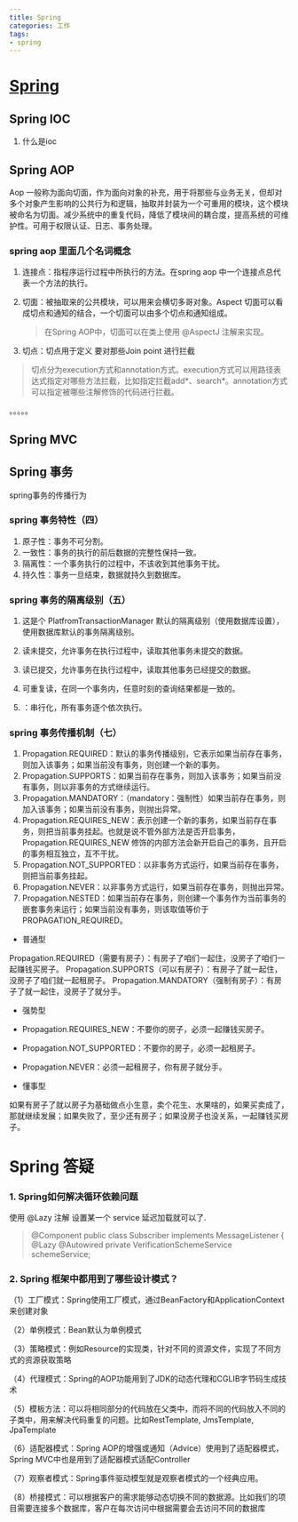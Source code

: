 ```yaml
---
title: Spring
categories: 工作
tags: 
- spring
---
```



# [Spring](https://blog.csdn.net/a745233700/article/details/80959716/) 

## Spring IOC 

1. 什么是ioc 





## Spring AOP

Aop 一般称为面向切面，作为面向对象的补充，用于将那些与业务无关，但却对多个对象产生影响的公共行为和逻辑，抽取并封装为一个可重用的模块，这个模块被命名为切面。减少系统中的重复代码，降低了模块间的耦合度，提高系统的可维护性。可用于权限认证、日志、事务处理。

### spring aop 里面几个名词概念

1. 连接点：指程序运行过程中所执行的方法。在spring aop 中一个连接点总代表一个方法的执行。

2. 切面：被抽取来的公共模块，可以用来会横切多哥对象。Aspect 切面可以看成切点和通知的结合，一个切面可以由多个切点和通知组成。

   > 在Spring AOP中，切面可以在类上使用 @AspectJ 注解来实现。

3. 切点：切点用于定义  要对那些Join point 进行拦截

> 切点分为execution方式和annotation方式。execution方式可以用路径表达式指定对哪些方法拦截，比如指定拦截add*、search*。annotation方式可以指定被哪些注解修饰的代码进行拦截。

。。。。。





## Spring MVC



## Spring 事务

spring事务的传播行为 

### spring 事务特性（四）

1. 原子性：事务不可分割。
2. 一致性：事务的执行的前后数据的完整性保持一致。
3. 隔离性：一个事务执行的过程中，不该收到其他事务干扰。
4. 持久性：事务一旦结束，数据就持久到数据库。

### spring 事务的隔离级别（五）

1. 这是个 PlatfromTransactionManager 默认的隔离级别（使用数据库设置），使用数据库默认的事务隔离级别。

2. 读未提交，允许事务在执行过程中，读取其他事务未提交的数据。

3. 读已提交，允许事务在执行过程中，读取其他事务已经提交的数据。

4. 可重复读，在同一个事务内，任意时刻的查询结果都是一致的。

5. ：串行化，所有事务逐个依次执行。

### spring 事务传播机制（七）

1. Propagation.REQUIRED：默认的事务传播级别，它表示如果当前存在事务，则加入该事务；如果当前没有事务，则创建一个新的事务。
2. Propagation.SUPPORTS：如果当前存在事务，则加入该事务；如果当前没有事务，则以非事务的方式继续运行。
3. Propagation.MANDATORY：（mandatory：强制性）如果当前存在事务，则加入该事务；如果当前没有事务，则抛出异常。
4. Propagation.REQUIRES_NEW：表示创建一个新的事务，如果当前存在事务，则把当前事务挂起。也就是说不管外部方法是否开启事务，Propagation.REQUIRES_NEW 修饰的内部方法会新开启自己的事务，且开启的事务相互独立，互不干扰。
5. Propagation.NOT_SUPPORTED：以非事务方式运行，如果当前存在事务，则把当前事务挂起。
6. Propagation.NEVER：以非事务方式运行，如果当前存在事务，则抛出异常。
7. Propagation.NESTED：如果当前存在事务，则创建一个事务作为当前事务的嵌套事务来运行；如果当前没有事务，则该取值等价于 PROPAGATION_REQUIRED。

- 普通型

Propagation.REQUIRED（需要有房子）：有房子了咱们一起住，没房子了咱们一起赚钱买房子。
Propagation.SUPPORTS（可以有房子）：有房子了就一起住，没房子了咱们就一起租房子。
Propagation.MANDATORY（强制有房子）：有房子了就一起住，没房子了就分手。

* 强势型

- Propagation.REQUIRES_NEW：不要你的房子，必须一起赚钱买房子。
- Propagation.NOT_SUPPORTED：不要你的房子，必须一起租房子。
- Propagation.NEVER：必须一起租房子，你有房子就分手。

- 懂事型

如果有房子了就以房子为基础做点小生意，卖个花生、水果啥的，如果买卖成了，那就继续发展；如果失败了，至少还有房子；如果没房子也没关系，一起赚钱买房子。

# Spring 答疑

### 1.  Spring如何解决循环依赖问题

使用 @Lazy 注解 设置某一个 service 延迟加载就可以了.

>@Component
>public class Subscriber implements MessageListener {
>	@Lazy
>	@Autowired
>	private VerificationSchemeService schemeService;

### 2. Spring 框架中都用到了哪些设计模式？

（1）工厂模式：Spring使用工厂模式，通过BeanFactory和ApplicationContext来创建对象

（2）单例模式：Bean默认为单例模式

（3）策略模式：例如Resource的实现类，针对不同的资源文件，实现了不同方式的资源获取策略

（4）代理模式：Spring的AOP功能用到了JDK的动态代理和CGLIB字节码生成技术

（5）模板方法：可以将相同部分的代码放在父类中，而将不同的代码放入不同的子类中，用来解决代码重复的问题。比如RestTemplate, JmsTemplate, JpaTemplate

（6）适配器模式：Spring AOP的增强或通知（Advice）使用到了适配器模式，Spring MVC中也是用到了适配器模式适配Controller

（7）观察者模式：Spring事件驱动模型就是观察者模式的一个经典应用。

（8）桥接模式：可以根据客户的需求能够动态切换不同的数据源。比如我们的项目需要连接多个数据库，客户在每次访问中根据需要会去访问不同的数据库











